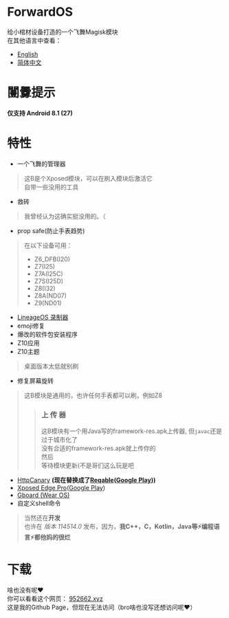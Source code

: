 # ForwardOS
给小棺材设备打造的一个飞舞Magisk模块<br>
在其他语言中查看：<br>
- [English](README.md)
- [简体中文](README_zh.md)
# 闦釁提示
**仅支持 Android 8.1 (27)**
# 特性
- 一个飞舞的管理器
> 这B是个Xposed模块，可以在刷入模块后激活它<br>
> 自带一些没用的工具
- 救砖
> 我曾经认为这确实挺没用的。（
- prop safe(防止手表趋势)
> 在以下设备可用：
> - Z6_DFB(I20)
> - Z7(I25)
> - Z7A(I25C)
> - Z7S(I25D)
> - Z8(I32)
> - Z8A(ND07)
> - Z9(ND01)
- [LineageOS 录制器](https://github.com/BioniCosmos/LOS_Recorder)
- emoji修复
- 爆改的软件包安装程序
- Z10应用
- Z10主题
> 桌面版本太低就别刷
- 修复屏幕旋转
> 这B模块是通用的，也许任何手表都可以刷，例如Z8
>> ### 上   传   器
>> 这B模块有一个用Java写的framework-res.apk上传器, 但`javac`还是过于城市化了<br>
>> 没有合适的framework-res.apk就上传你的<br>
>> 然后<br>
>> 等待模块更新(不是哥们这么玩是吧
- [HttpCanary](https://github.com/MegatronKing/HttpCanary) **(现在替换成了[Reqable](https://reqable.com)([Google Play](https://play.google.com/store/apps/details?id=com.reqable.android&hl=en_US)))**
- [Xposed Edge Pro](https://github.com/jozein/Xposed-edge-translation)([Google Play](https://play.google.com/store/apps/details/Xposed_edge_pro?id=com.jozein.xedgepro&hl=en_US))
- [Gboard (Wear OS)](https://www.apkmirror.com/apk/google-inc/gboard-the-google-keyboard-android-wear/)
- 自定义shell命令
> 当然还在**开发**<br>
> 也许在 *版本 114514.0* 发布，因为，**我C++，C，Kotlin，Java等⚡️编程语言⚡️都他妈的很烂**
# 下载
啥也没有呢❤️<br>
你可以看看这个网页： [952662.xyz](https://952662.xyz)<br>
这是我的Github Page，但现在无法访问（bro啥也没写还想访问呢❤️）
